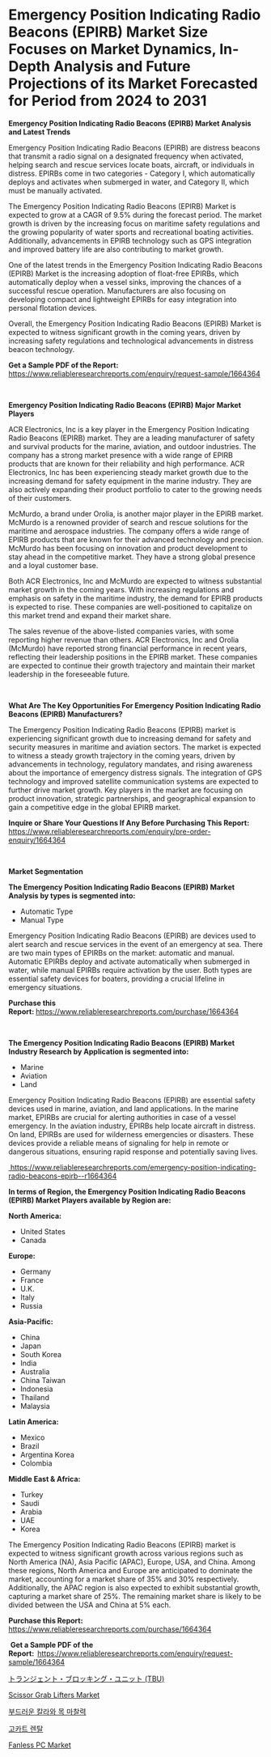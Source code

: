 <p><h1>Emergency Position Indicating Radio Beacons (EPIRB) Market Size Focuses on Market Dynamics, In-Depth Analysis and Future Projections of its Market Forecasted for Period from 2024 to 2031</h1></p><p><strong>Emergency Position Indicating Radio Beacons (EPIRB) Market Analysis and Latest Trends</strong></p>
<p><p>Emergency Position Indicating Radio Beacons (EPIRB) are distress beacons that transmit a radio signal on a designated frequency when activated, helping search and rescue services locate boats, aircraft, or individuals in distress. EPIRBs come in two categories - Category I, which automatically deploys and activates when submerged in water, and Category II, which must be manually activated.</p><p>The Emergency Position Indicating Radio Beacons (EPIRB) Market is expected to grow at a CAGR of 9.5% during the forecast period. The market growth is driven by the increasing focus on maritime safety regulations and the growing popularity of water sports and recreational boating activities. Additionally, advancements in EPIRB technology such as GPS integration and improved battery life are also contributing to market growth.</p><p>One of the latest trends in the Emergency Position Indicating Radio Beacons (EPIRB) Market is the increasing adoption of float-free EPIRBs, which automatically deploy when a vessel sinks, improving the chances of a successful rescue operation. Manufacturers are also focusing on developing compact and lightweight EPIRBs for easy integration into personal flotation devices. </p><p>Overall, the Emergency Position Indicating Radio Beacons (EPIRB) Market is expected to witness significant growth in the coming years, driven by increasing safety regulations and technological advancements in distress beacon technology.</p></p>
<p><strong>Get a Sample PDF of the Report:&nbsp;</strong> <a href="https://www.reliableresearchreports.com/enquiry/request-sample/1664364">https://www.reliableresearchreports.com/enquiry/request-sample/1664364</a></p>
<p>&nbsp;</p>
<p><strong>Emergency Position Indicating Radio Beacons (EPIRB) Major Market Players</strong></p>
<p><p>ACR Electronics, Inc is a key player in the Emergency Position Indicating Radio Beacons (EPIRB) market. They are a leading manufacturer of safety and survival products for the marine, aviation, and outdoor industries. The company has a strong market presence with a wide range of EPIRB products that are known for their reliability and high performance. ACR Electronics, Inc has been experiencing steady market growth due to the increasing demand for safety equipment in the marine industry. They are also actively expanding their product portfolio to cater to the growing needs of their customers.</p><p>McMurdo, a brand under Orolia, is another major player in the EPIRB market. McMurdo is a renowned provider of search and rescue solutions for the maritime and aerospace industries. The company offers a wide range of EPIRB products that are known for their advanced technology and precision. McMurdo has been focusing on innovation and product development to stay ahead in the competitive market. They have a strong global presence and a loyal customer base.</p><p>Both ACR Electronics, Inc and McMurdo are expected to witness substantial market growth in the coming years. With increasing regulations and emphasis on safety in the maritime industry, the demand for EPIRB products is expected to rise. These companies are well-positioned to capitalize on this market trend and expand their market share.</p><p>The sales revenue of the above-listed companies varies, with some reporting higher revenue than others. ACR Electronics, Inc and Orolia (McMurdo) have reported strong financial performance in recent years, reflecting their leadership positions in the EPIRB market. These companies are expected to continue their growth trajectory and maintain their market leadership in the foreseeable future.</p></p>
<p>&nbsp;</p>
<p><strong>What Are The Key Opportunities For Emergency Position Indicating Radio Beacons (EPIRB) Manufacturers?</strong></p>
<p><p>The Emergency Position Indicating Radio Beacons (EPIRB) market is experiencing significant growth due to increasing demand for safety and security measures in maritime and aviation sectors. The market is expected to witness a steady growth trajectory in the coming years, driven by advancements in technology, regulatory mandates, and rising awareness about the importance of emergency distress signals. The integration of GPS technology and improved satellite communication systems are expected to further drive market growth. Key players in the market are focusing on product innovation, strategic partnerships, and geographical expansion to gain a competitive edge in the global EPIRB market.</p></p>
<p><strong>Inquire or Share Your Questions If Any Before Purchasing This Report:</strong> <a href="https://www.reliableresearchreports.com/enquiry/pre-order-enquiry/1664364">https://www.reliableresearchreports.com/enquiry/pre-order-enquiry/1664364</a></p>
<p>&nbsp;</p>
<p><strong>Market Segmentation</strong></p>
<p><strong>The Emergency Position Indicating Radio Beacons (EPIRB) Market Analysis by types is segmented into:</strong></p>
<p><ul><li>Automatic Type</li><li>Manual Type</li></ul></p>
<p><p>Emergency Position Indicating Radio Beacons (EPIRB) are devices used to alert search and rescue services in the event of an emergency at sea. There are two main types of EPIRBs on the market: automatic and manual. Automatic EPIRBs deploy and activate automatically when submerged in water, while manual EPIRBs require activation by the user. Both types are essential safety devices for boaters, providing a crucial lifeline in emergency situations.</p></p>
<p><strong>Purchase this Report:&nbsp;</strong><a href="https://www.reliableresearchreports.com/purchase/1664364">https://www.reliableresearchreports.com/purchase/1664364</a></p>
<p>&nbsp;</p>
<p><strong>The Emergency Position Indicating Radio Beacons (EPIRB) Market Industry Research by Application is segmented into:</strong></p>
<p><ul><li>Marine</li><li>Aviation</li><li>Land</li></ul></p>
<p><p>Emergency Position Indicating Radio Beacons (EPIRB) are essential safety devices used in marine, aviation, and land applications. In the marine market, EPIRBs are crucial for alerting authorities in case of a vessel emergency. In the aviation industry, EPIRBs help locate aircraft in distress. On land, EPIRBs are used for wilderness emergencies or disasters. These devices provide a reliable means of signaling for help in remote or dangerous situations, ensuring rapid response and potentially saving lives.</p></p>
<p><a href="https://www.reliableresearchreports.com/emergency-position-indicating-radio-beacons-epirb--r1664364">&nbsp;https://www.reliableresearchreports.com/emergency-position-indicating-radio-beacons-epirb--r1664364</a></p>
<p><strong>In terms of Region, the Emergency Position Indicating Radio Beacons (EPIRB) Market Players available by Region are:</strong></p>
<p>
    <p> <strong> North America: </strong>
        <ul>
            <li>United States</li>
            <li>Canada</li>
        </ul>
        </p> 
    <p> <strong> Europe: </strong>
        <ul>
            <li>Germany</li>
            <li>France</li>
            <li>U.K.</li>
            <li>Italy</li>
            <li>Russia</li>
        </ul>
        </p> 
    <p> <strong> Asia-Pacific: </strong>
        <ul>
            <li>China</li>
            <li>Japan</li>
            <li>South Korea</li>
            <li>India</li>
            <li>Australia</li>
            <li>China Taiwan</li>
            <li>Indonesia</li>
            <li>Thailand</li>
            <li>Malaysia</li>
        </ul>
        </p> 
    <p> <strong> Latin America: </strong>
        <ul>
            <li>Mexico</li>
            <li>Brazil</li>
            <li>Argentina Korea</li>
            <li>Colombia</li>
        </ul>
        </p> 
    <p> <strong> Middle East & Africa: </strong>
        <ul>
            <li>Turkey</li>
            <li>Saudi</li>
            <li>Arabia</li>
            <li>UAE</li>
            <li>Korea</li>
        </ul>
    </p>
    </p>
<p><p>The Emergency Position Indicating Radio Beacons (EPIRB) market is expected to witness significant growth across various regions such as North America (NA), Asia Pacific (APAC), Europe, USA, and China. Among these regions, North America and Europe are anticipated to dominate the market, accounting for a market share of 35% and 30% respectively. Additionally, the APAC region is also expected to exhibit substantial growth, capturing a market share of 25%. The remaining market share is likely to be divided between the USA and China at 5% each.</p></p>
<p><strong>Purchase this Report: </strong><a href="https://www.reliableresearchreports.com/purchase/1664364">https://www.reliableresearchreports.com/purchase/1664364</a></p>
<p>&nbsp;<strong>Get a Sample PDF of the Report:&nbsp;&nbsp;</strong><a href="https://www.reliableresearchreports.com/enquiry/request-sample/1664364">https://www.reliableresearchreports.com/enquiry/request-sample/1664364</a></p>
<p><strong></strong></p>
<p><p><a href="https://github.com/BrionnaBoyle/Market-Research-Report-List-1/blob/main/975421996729.md">トランジェント・ブロッキング・ユニット (TBU)</a></p><p><a href="https://github.com/AndreanneHane2023/Market-Research-Report-List-1/blob/main/scissor-grab-lifters-market.md">Scissor Grab Lifters Market</a></p><p><a href="https://github.com/bunxhcci35271755/Market-Research-Report-List-2/blob/main/674692988339.md">부드러운 칼라와 목 마찰력</a></p><p><a href="https://github.com/ThomasElmes2022/Market-Research-Report-List-1/blob/main/531549088338.md">고카트 렌탈</a></p><p><a href="https://issuu.com/reportprime-2/docs/fanless-pc-market-size-2030.pptx">Fanless PC Market</a></p></p>